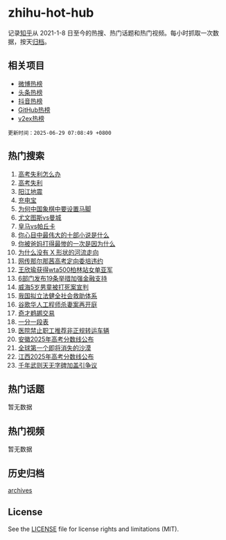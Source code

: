 # zhihu-hot-hub

记录[知乎](https://www.zhihu.com/)从 2021-1-8 日至今的热搜、热门话题和热门视频。每小时抓取一次数据，按天[归档](archives)。

## 相关项目

- [微博热榜](https://github.com/snaildev/weibo-hot-hub)
- [头条热榜](https://github.com/snaildev/toutiao-hot-hub)
- [抖音热榜](https://github.com/snaildev/douyin-hot-hub)
- [GitHub热榜](https://github.com/snaildev/github-hot-hub)
- [v2ex热榜](https://github.com/snaildev/v2ex-hot-hub)


`更新时间：2025-06-29 07:08:49 +0800`

## 热门搜索

1. [高考失利怎么办](https://www.zhihu.com/search?q=%E9%AB%98%E8%80%83%E5%A4%B1%E5%88%A9%E6%80%8E%E4%B9%88%E5%8A%9E)
1. [高考失利](https://www.zhihu.com/search?q=%E9%AB%98%E8%80%83%E5%A4%B1%E5%88%A9)
1. [阳江地震](https://www.zhihu.com/search?q=%E9%98%B3%E6%B1%9F%E5%9C%B0%E9%9C%87)
1. [充电宝](https://www.zhihu.com/search?q=%E5%85%85%E7%94%B5%E5%AE%9D)
1. [为何中国象棋中要设置马脚](https://www.zhihu.com/search?q=%E4%B8%BA%E4%BD%95%E4%B8%AD%E5%9B%BD%E8%B1%A1%E6%A3%8B%E4%B8%AD%E8%A6%81%E8%AE%BE%E7%BD%AE%E9%A9%AC%E8%84%9A)
1. [尤文图斯vs曼城](https://www.zhihu.com/search?q=%E5%B0%A4%E6%96%87%E5%9B%BE%E6%96%AFvs%E6%9B%BC%E5%9F%8E)
1. [皇马vs帕丘卡](https://www.zhihu.com/search?q=%E7%9A%87%E9%A9%ACvs%E5%B8%95%E4%B8%98%E5%8D%A1)
1. [你心目中最伟大的十部小说是什么](https://www.zhihu.com/search?q=%E4%BD%A0%E5%BF%83%E7%9B%AE%E4%B8%AD%E6%9C%80%E4%BC%9F%E5%A4%A7%E7%9A%84%E5%8D%81%E9%83%A8%E5%B0%8F%E8%AF%B4%E6%98%AF%E4%BB%80%E4%B9%88)
1. [你被爸妈打得最惨的一次是因为什么](https://www.zhihu.com/search?q=%E4%BD%A0%E8%A2%AB%E7%88%B8%E5%A6%88%E6%89%93%E5%BE%97%E6%9C%80%E6%83%A8%E7%9A%84%E4%B8%80%E6%AC%A1%E6%98%AF%E5%9B%A0%E4%B8%BA%E4%BB%80%E4%B9%88)
1. [为什么没有 X 形状的河流走向](https://www.zhihu.com/search?q=%E4%B8%BA%E4%BB%80%E4%B9%88%E6%B2%A1%E6%9C%89%20X%20%E5%BD%A2%E7%8A%B6%E7%9A%84%E6%B2%B3%E6%B5%81%E8%B5%B0%E5%90%91)
1. [网传那尔那茜高考定向委培违约](https://www.zhihu.com/search?q=%E7%BD%91%E4%BC%A0%E9%82%A3%E5%B0%94%E9%82%A3%E8%8C%9C%E9%AB%98%E8%80%83%E5%AE%9A%E5%90%91%E5%A7%94%E5%9F%B9%E8%BF%9D%E7%BA%A6)
1. [王欣瑜获得wta500柏林站女单亚军](https://www.zhihu.com/search?q=%E7%8E%8B%E6%AC%A3%E7%91%9C%E8%8E%B7%E5%BE%97wta500%E6%9F%8F%E6%9E%97%E7%AB%99%E5%A5%B3%E5%8D%95%E4%BA%9A%E5%86%9B)
1. [6部门发布19条举措加强金融支持](https://www.zhihu.com/search?q=6%E9%83%A8%E9%97%A8%E5%8F%91%E5%B8%8319%E6%9D%A1%E4%B8%BE%E6%8E%AA%E5%8A%A0%E5%BC%BA%E9%87%91%E8%9E%8D%E6%94%AF%E6%8C%81)
1. [威海5岁男童被打死案宣判](https://www.zhihu.com/search?q=%E5%A8%81%E6%B5%B75%E5%B2%81%E7%94%B7%E7%AB%A5%E8%A2%AB%E6%89%93%E6%AD%BB%E6%A1%88%E5%AE%A3%E5%88%A4)
1. [我国拟立法健全社会救助体系](https://www.zhihu.com/search?q=%E6%88%91%E5%9B%BD%E6%8B%9F%E7%AB%8B%E6%B3%95%E5%81%A5%E5%85%A8%E7%A4%BE%E4%BC%9A%E6%95%91%E5%8A%A9%E4%BD%93%E7%B3%BB)
1. [谷歌华人工程师杀妻案再开庭](https://www.zhihu.com/search?q=%E8%B0%B7%E6%AD%8C%E5%8D%8E%E4%BA%BA%E5%B7%A5%E7%A8%8B%E5%B8%88%E6%9D%80%E5%A6%BB%E6%A1%88%E5%86%8D%E5%BC%80%E5%BA%AD)
1. [奇才鹈鹕交易](https://www.zhihu.com/search?q=%E5%A5%87%E6%89%8D%E9%B9%88%E9%B9%95%E4%BA%A4%E6%98%93)
1. [一分一段表](https://www.zhihu.com/search?q=%E4%B8%80%E5%88%86%E4%B8%80%E6%AE%B5%E8%A1%A8)
1. [医院禁止职工推荐非正规转运车辆](https://www.zhihu.com/search?q=%E5%8C%BB%E9%99%A2%E7%A6%81%E6%AD%A2%E8%81%8C%E5%B7%A5%E6%8E%A8%E8%8D%90%E9%9D%9E%E6%AD%A3%E8%A7%84%E8%BD%AC%E8%BF%90%E8%BD%A6%E8%BE%86)
1. [安徽2025年高考分数线公布](https://www.zhihu.com/search?q=%E5%AE%89%E5%BE%BD2025%E5%B9%B4%E9%AB%98%E8%80%83%E5%88%86%E6%95%B0%E7%BA%BF%E5%85%AC%E5%B8%83)
1. [全球第一个即将消失的沙漠](https://www.zhihu.com/search?q=%E5%85%A8%E7%90%83%E7%AC%AC%E4%B8%80%E4%B8%AA%E5%8D%B3%E5%B0%86%E6%B6%88%E5%A4%B1%E7%9A%84%E6%B2%99%E6%BC%A0)
1. [江西2025年高考分数线公布](https://www.zhihu.com/search?q=%E6%B1%9F%E8%A5%BF2025%E5%B9%B4%E9%AB%98%E8%80%83%E5%88%86%E6%95%B0%E7%BA%BF%E5%85%AC%E5%B8%83)
1. [千年武则天无字碑加盖引争议](https://www.zhihu.com/search?q=%E5%8D%83%E5%B9%B4%E6%AD%A6%E5%88%99%E5%A4%A9%E6%97%A0%E5%AD%97%E7%A2%91%E5%8A%A0%E7%9B%96%E5%BC%95%E4%BA%89%E8%AE%AE)

## 热门话题

暂无数据

## 热门视频

暂无数据

## 历史归档

[archives](archives)

## License

See the [LICENSE](LICENSE) file for license rights and limitations (MIT).

